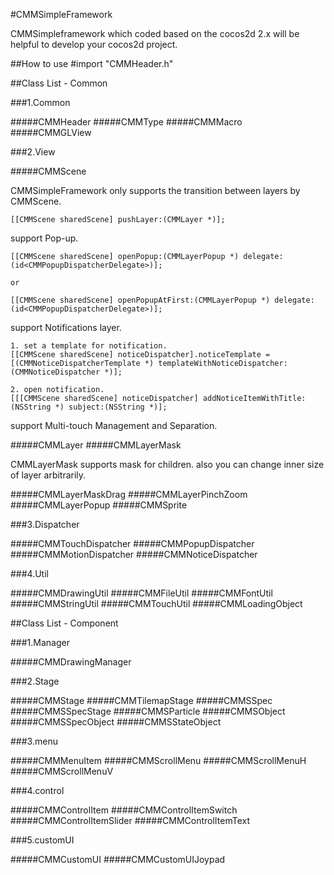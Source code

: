 #CMMSimpleFramework

CMMSimpleframework which coded based on the cocos2d 2.x will be helpful to develop your cocos2d project.

##How to use
    #import "CMMHeader.h"
    
##Class List - Common

###1.Common

#####CMMHeader
#####CMMType
#####CMMMacro
#####CMMGLView

###2.View

#####CMMScene

CMMSimpleFramework only supports the transition between layers by CMMScene.

    [[CMMScene sharedScene] pushLayer:(CMMLayer *)];
    
support Pop-up. 

    [[CMMScene sharedScene] openPopup:(CMMLayerPopup *) delegate:(id<CMMPopupDispatcherDelegate>)];
    
    or
    
    [[CMMScene sharedScene] openPopupAtFirst:(CMMLayerPopup *) delegate:(id<CMMPopupDispatcherDelegate>)];

support Notifications layer. 

    1. set a template for notification.
    [[CMMScene sharedScene] noticeDispatcher].noticeTemplate = [(CMMNoticeDispatcherTemplate *) templateWithNoticeDispatcher:(CMMNoticeDispatcher *)];

    2. open notification.
    [[[CMMScene sharedScene] noticeDispatcher] addNoticeItemWithTitle:(NSString *) subject:(NSString *)];
    
support Multi-touch Management and Separation. 

#####CMMLayer
#####CMMLayerMask

CMMLayerMask supports mask for children. also you can change inner size of layer arbitrarily.

#####CMMLayerMaskDrag
#####CMMLayerPinchZoom
#####CMMLayerPopup
#####CMMSprite

###3.Dispatcher

#####CMMTouchDispatcher
#####CMMPopupDispatcher
#####CMMMotionDispatcher
#####CMMNoticeDispatcher

###4.Util

#####CMMDrawingUtil
#####CMMFileUtil
#####CMMFontUtil
#####CMMStringUtil
#####CMMTouchUtil
#####CMMLoadingObject

##Class List - Component

###1.Manager

#####CMMDrawingManager

###2.Stage

#####CMMStage
#####CMMTilemapStage
#####CMMSSpec
#####CMMSSpecStage
#####CMMSParticle
#####CMMSObject
#####CMMSSpecObject
#####CMMSStateObject

###3.menu

#####CMMMenuItem
#####CMMScrollMenu
#####CMMScrollMenuH
#####CMMScrollMenuV

###4.control

#####CMMControlItem
#####CMMControlItemSwitch
#####CMMControlItemSlider
#####CMMControlItemText

###5.customUI

#####CMMCustomUI
#####CMMCustomUIJoypad